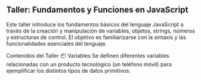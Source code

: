 Taller: Fundamentos y Funciones en JavaScript
-

Este taller introduce los fundamentos básicos del lenguaje JavaScript a través de la creación y manipulación de variables, objetos, strings, números y estructuras de control. El objetivo es familiarizarse con la sintaxis y las funcionalidades esenciales del lenguaje.

Contenidos del Taller
📦 Variables
Se definen diferentes variables relacionadas con un producto tecnológico (un teléfono móvil) para ejemplificar los distintos tipos de datos primitivos:
